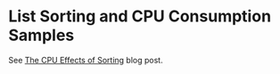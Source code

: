 # List Sorting and CPU Consumption Samples
See [The CPU Effects of Sorting](http://bobbuzzard.blogspot.com/2022/05/the-cpu-effects-of-sorting.html) blog post.

